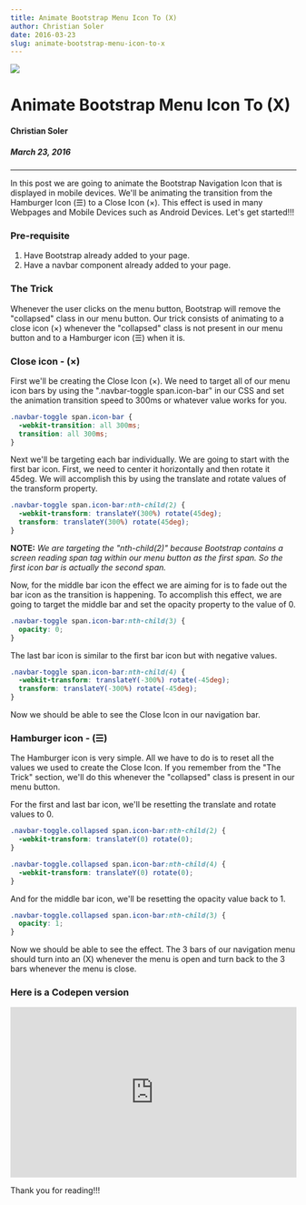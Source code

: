 ```yaml
---
title: Animate Bootstrap Menu Icon To (X)
author: Christian Soler
date: 2016-03-23
slug: animate-bootstrap-menu-icon-to-x
---
```


![](https://i.imgur.com/wuKtuYc.jpg)

# Animate Bootstrap Menu Icon To (X)

#### Christian Soler
##### *March 23, 2016*

---

In this post we are going to animate the Bootstrap Navigation Icon that is displayed in mobile devices. We'll be animating the transition from the Hamburger Icon (&#9776;) to a Close Icon (&#215;). This effect is used in many Webpages and Mobile Devices such as Android Devices. Let's get started!!!

### Pre-requisite
1. Have Bootstrap already added to your page.
2. Have a navbar component already added to your page. 

### The Trick
Whenever the user clicks on the menu button, Bootstrap will remove the "collapsed" class in our menu button. Our trick consists of animating to a close icon (&#215;) whenever the "collapsed" class is not present in our menu button and to a Hamburger icon (&#9776;) when it is.

### Close icon - (&#215;)
First we'll be creating the Close Icon (&#215;). We need to target all of our menu icon bars by using the ".navbar-toggle span.icon-bar" in our CSS and set the animation transition speed to 300ms or whatever value works for you.
```css
.navbar-toggle span.icon-bar {
  -webkit-transition: all 300ms;
  transition: all 300ms;
}
```
Next we'll be targeting each bar individually. We are going to start with the first bar icon. First, we need to center it horizontally and then rotate it 45deg. We will accomplish this by using the translate and rotate values of the transform property.
```css
.navbar-toggle span.icon-bar:nth-child(2) {
  -webkit-transform: translateY(300%) rotate(45deg);
  transform: translateY(300%) rotate(45deg);
}
```
**NOTE:** *We are targeting the "nth-child(2)" because Bootstrap contains a screen reading span tag within our menu button as the first span. So the first icon bar is actually the second span.*

Now, for the middle bar icon the effect we are aiming for is to fade out the bar icon as the transition is happening. To accomplish this effect, we are going to target the middle bar and set the opacity property to the value of 0.
```css
.navbar-toggle span.icon-bar:nth-child(3) {
  opacity: 0;
}
```
The last bar icon is similar to the first bar icon but with negative values.
```css
.navbar-toggle span.icon-bar:nth-child(4) {
  -webkit-transform: translateY(-300%) rotate(-45deg);
  transform: translateY(-300%) rotate(-45deg);
}
```
Now we should be able to see the Close Icon in our navigation bar.

### Hamburger icon - (&#9776;)
The Hamburger icon is very simple. All we have to do is to reset all the values we used to create the Close Icon. If you remember from the "The Trick" section, we'll do this whenever the "collapsed" class is present in our menu button.

For the first and last bar icon, we'll be resetting the translate and rotate values to 0. 
```css
.navbar-toggle.collapsed span.icon-bar:nth-child(2) {
  -webkit-transform: translateY(0) rotate(0);
}

.navbar-toggle.collapsed span.icon-bar:nth-child(4) {
  -webkit-transform: translateY(0) rotate(0);
}
```
And for the middle bar icon, we'll be resetting the opacity value back to 1.
```css
.navbar-toggle.collapsed span.icon-bar:nth-child(3) {
  opacity: 1;
}
```
Now we should be able to see the effect. The 3 bars of our navigation menu should turn into an (X) whenever the menu is open and turn back to the 3 bars whenever the menu is close.

### Here is a Codepen version
<iframe height="300" style="width: 100%;" scrolling="no" title="Bootstrap Menu Icon to &quot;X&quot;" src="https://codepen.io/chrsolr/embed/OXYpGG?default-tab=result&theme-id=dark" frameborder="no" loading="lazy" allowtransparency="true" allowfullscreen="true">
  See the Pen <a href="https://codepen.io/chrsolr/pen/OXYpGG">
  Bootstrap Menu Icon to &quot;X&quot;</a> by Christian Soler (<a href="https://codepen.io/chrsolr">@chrsolr</a>)
  on <a href="https://codepen.io">CodePen</a>.
</iframe>

Thank you for reading!!!
